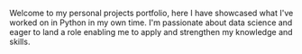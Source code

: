 Welcome to my personal projects portfolio, here I have showcased what I've worked on in Python in my own time. I'm passionate about data science and eager to land a role enabling me to apply and strengthen my knowledge and skills.
